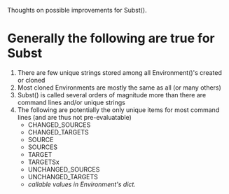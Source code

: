 Thoughts on possible improvements for Subst().

# Generally the following are true for Subst #
1. There are few unique strings stored among all Environment()'s created or cloned
1. Most cloned Environments are mostly the same as all (or many others)
1. Subst() is called several orders of magnitude more than there are command lines and/or unique strings
1. The following are potentially the only unique items for most command lines (and are thus not pre-evaluatable)
    * CHANGED_SOURCES
    * CHANGED_TARGETS
    * SOURCE
    * SOURCES
    * TARGET
    * TARGETSx
    * UNCHANGED_SOURCES
    * UNCHANGED_TARGETS
    * *callable values in Environment's dict.*